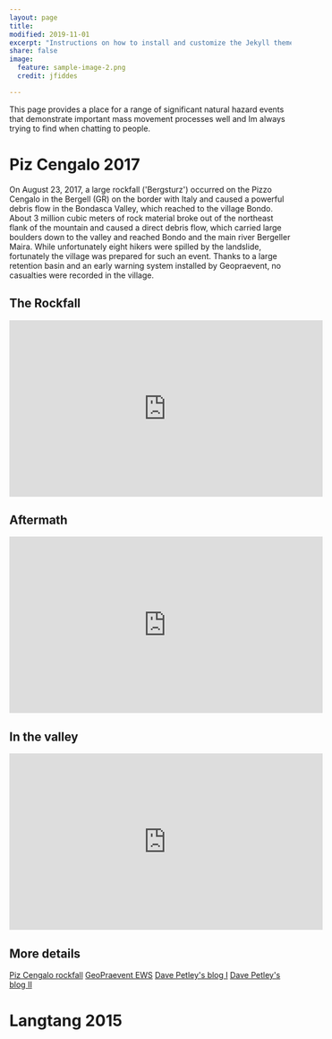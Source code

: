 ```yaml
---
layout: page
title:
modified: 2019-11-01
excerpt: "Instructions on how to install and customize the Jekyll theme Minimal Mistakes."
share: false
image:
  feature: sample-image-2.png
  credit: jfiddes

---
```

This page provides a place for a range of significant natural hazard events that demonstrate important mass movement processes well and Im always trying to find when chatting to people.

# Piz Cengalo 2017
On August 23, 2017, a large rockfall ('Bergsturz') occurred on the Pizzo Cengalo in the Bergell (GR) on the border with Italy and caused a powerful debris flow in the Bondasca Valley, which reached to the village Bondo. About 3 million cubic meters of rock material broke out of the northeast flank of the mountain and caused a direct debris flow, which carried large boulders down to the valley and reached Bondo and the main river Bergeller Maira. While unfortunately eight hikers were spilled by the landslide, fortunately the village was prepared for such an event. Thanks to a large retention basin and an early warning system installed by Geopraevent, no casualties were recorded in the village.

## The Rockfall
<iframe width="560" height="315" src="https://www.youtube.com/embed/KITbIVl1R3w" frameborder="0" allow="accelerometer; autoplay; encrypted-media; gyroscope; picture-in-picture" allowfullscreen></iframe>

## Aftermath
<iframe width="560" height="315" src="https://www.youtube.com/embed/Yf-MW6dhl0s" frameborder="0" allow="accelerometer; autoplay; encrypted-media; gyroscope; picture-in-picture" allowfullscreen></iframe>

## In the valley
<iframe width="560" height="315" src="https://www.youtube.com/embed/zAGm-82vtCA" frameborder="0" allow="accelerometer; autoplay; encrypted-media; gyroscope; picture-in-picture" allowfullscreen></iframe>

## More details
<a href="https://youtu.be/KITbIVl1R3w" class="btn btn-success">Piz Cengalo rockfall</a>
<a href="https://www.geopraevent.ch/project/bergsturz-und-murgangueberwachung-bondoval-bondasca/" class="btn btn-outline-info">GeoPraevent EWS</a>
<a href="https://blogs.agu.org/landslideblog/2017/08/25/pizzo-cengalo-rock-avalanche-1/" class="btn btn-outline-info">Dave Petley's blog I</a>
<a href="https://blogs.agu.org/landslideblog/2017/08/30/pizzo-cengalo-2/" class="btn btn-outline-info">Dave Petley's blog II</a>

# Langtang 2015
